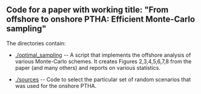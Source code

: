 Code for a paper with working title: "From offshore to onshore PTHA: Efficient Monte-Carlo sampling"
-----------------------------------------------------------------------------------------------------

The directories contain:
* [./optimal_sampling](./optimal_sampling) -- A script that implements the offshore analysis of various Monte-Carlo schemes. It creates Figures 2,3,4,5,6,7,8 from the paper (and many others) and reports on various statistics.

* [./sources](./sources) -- Code to select the particular set of random scenarios that was used for the onshore PTHA.
